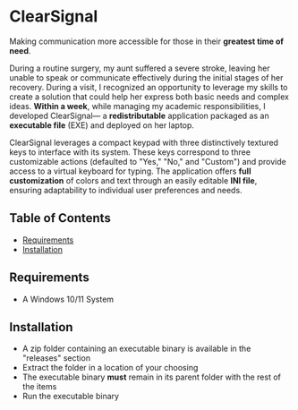 # ClearSignal

Making communication more accessible for those in their **greatest time of need**.

During a routine surgery, my aunt suffered a severe stroke, leaving her unable to speak or communicate effectively during the initial stages of her recovery. During a visit, I recognized an opportunity to leverage my skills to create a solution that could help her express both basic needs and complex ideas. **Within a week**, while managing my academic responsibilities, I developed ClearSignal— a **redistributable** application packaged as an **executable file** (EXE) and deployed on her laptop.

ClearSignal leverages a compact keypad with three distinctively textured keys to interface with its system. These keys correspond to three customizable actions (defaulted to "Yes," "No," and "Custom") and provide access to a virtual keyboard for typing. The application offers **full customization** of colors and text through an easily editable **INI file**, ensuring adaptability to individual user preferences and needs.

## Table of Contents

- [Requirements](#requirements)
- [Installation](#installation)

## Requirements
- A Windows 10/11 System

## Installation
- A zip folder containing an executable binary is available in the "releases" section
- Extract the folder in a location of your choosing
- The executable binary **must** remain in its parent folder with the rest of the items
- Run the executable binary

